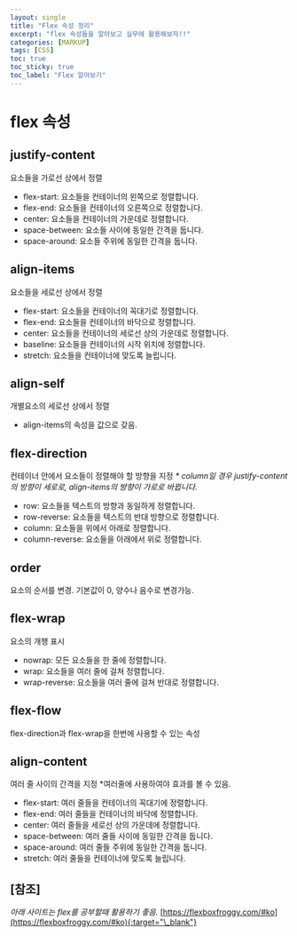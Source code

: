 ```yaml
---
layout: single
title: "Flex 속성 정리"
excerpt: "flex 속성들을 알아보고 실무에 활용해보자!!"
categories: [MARKUP]
tags: [CSS]
toc: true
toc_sticky: true
toc_label: "Flex 알아보기"
---
```


# flex 속성

## justify-content

요소들을 가로선 상에서 정렬

- flex-start: 요소들을 컨테이너의 왼쪽으로 정렬합니다.
- flex-end: 요소들을 컨테이너의 오른쪽으로 정렬합니다.
- center: 요소들을 컨테이너의 가운데로 정렬합니다.
- space-between: 요소들 사이에 동일한 간격을 둡니다.
- space-around: 요소들 주위에 동일한 간격을 둡니다.

## align-items

요소들을 세로선 상에서 정렬

- flex-start: 요소들을 컨테이너의 꼭대기로 정렬합니다.
- flex-end: 요소들을 컨테이너의 바닥으로 정렬합니다.
- center: 요소들을 컨테이너의 세로선 상의 가운데로 정렬합니다.
- baseline: 요소들을 컨테이너의 시작 위치에 정렬합니다.
- stretch: 요소들을 컨테이너에 맞도록 늘립니다.

## align-self

개별요소의 세로선 상에서 정렬

- align-items의 속성을 값으로 갖음.

## flex-direction

컨테이너 안에서 요소들이 정렬해야 할 방향을 지정
_\* column일 경우 justify-content의 방향이 세로로, align-items의 뱡향이 가로로 바뀝니다._

- row: 요소들을 텍스트의 방향과 동일하게 정렬합니다.
- row-reverse: 요소들을 텍스트의 반대 방향으로 정렬합니다.
- column: 요소들을 위에서 아래로 정렬합니다.
- column-reverse: 요소들을 아래에서 위로 정렬합니다.

## order

요소의 순서를 변경. 기본값이 0, 양수나 음수로 변경가능.

## flex-wrap

요소의 개행 표시

- nowrap: 모든 요소들을 한 줄에 정렬합니다.
- wrap: 요소들을 여러 줄에 걸쳐 정렬합니다.
- wrap-reverse: 요소들을 여러 줄에 걸쳐 반대로 정렬합니다.

## flex-flow

flex-direction과 flex-wrap을 한번에 사용할 수 있는 속성

## align-content

여러 줄 사이의 간격을 지정 \*여러줄에 사용하여야 효과를 볼 수 있음.

- flex-start: 여러 줄들을 컨테이너의 꼭대기에 정렬합니다.
- flex-end: 여러 줄들을 컨테이너의 바닥에 정렬합니다.
- center: 여러 줄들을 세로선 상의 가운데에 정렬합니다.
- space-between: 여러 줄들 사이에 동일한 간격을 둡니다.
- space-around: 여러 줄들 주위에 동일한 간격을 둡니다.
- stretch: 여러 줄들을 컨테이너에 맞도록 늘립니다.

## [참조]

_아래 사이트는 flex를 공부할때 활용하기 좋음._
[https://flexboxfroggy.com/#ko](https://flexboxfroggy.com/#ko){:target="\_blank"}

